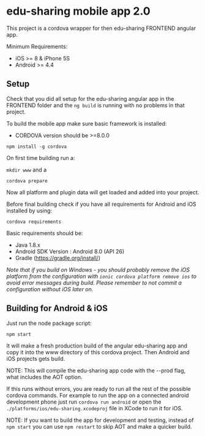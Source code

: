 # edu-sharing mobile app 2.0

This project is a cordova wrapper for then edu-sharing FRONTEND angular app.

Minimum Requirements:
* iOS >= 8 & iPhone 5S
* Android >= 4.4

## Setup

Check that you did all setup for the edu-sharing angular app in the FRONTEND folder and the `ng build` is running with no problems in that project.  

To build the mobile app make sure basic framework is installed:

* CORDOVA version should be >=8.0.0

`npm install -g cordova`

On first time building run a:

`mkdir www` and a

`cordova prepare`

Now all platform and plugin data will get loaded and added into your project.

Before final building check if you have all requirements for Android and iOS installed by using:

`cordova requirements`

Basic requirements should be:
* Java 1.8.x
* Android SDK Version : Android 8.0 (API 26)
* Gradle  (https://gradle.org/install/)

_Note that if you build on Windows - you should probably remove the iOS platform from the configuration with `ionic cordova platform remove ios` to avoid error messages during build. Please remember to not commit a configuration without iOS later on._

## Building for Android & iOS

Just run the node package script:

`npm start`

It will make a fresh production build of the angular edu-sharing app and copy it into the www directory of this cordova project. Then Android and iOS projects gets build.

NOTE: This will compile the edu-sharing app code with the --prod flag, what includes the AOT option.

If this runs without errors, you are ready to run all the rest of the possible cordova commands. For example to run the app on a connected android development phone just run `cordova run android` or open the `./platforms/ios/edu-sharing.xcodeproj` file in XCode to run it for iOS.

NOTE: If you want to build the app for development and testing, instead of `npm start` you can use `npm restart` to skip AOT and make a quicker build.